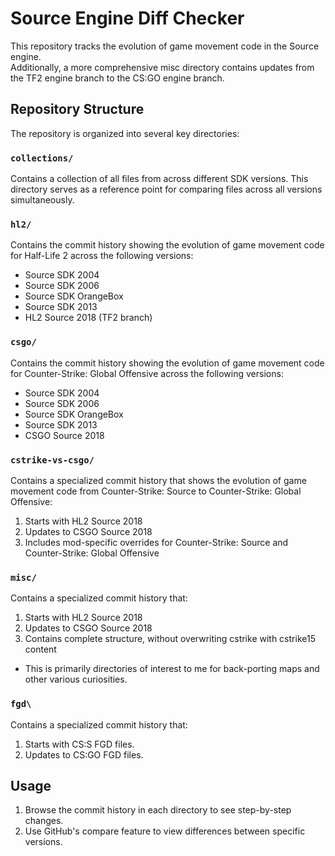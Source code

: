 # Source Engine Diff Checker

This repository tracks the evolution of game movement code in the Source engine.  
Additionally, a more comprehensive misc directory contains updates from the TF2 engine branch to the CS:GO engine branch.

## Repository Structure

The repository is organized into several key directories:

### `collections/`

Contains a collection of all files from across different SDK versions. This directory serves as a reference point for comparing files across all versions simultaneously.

### `hl2/`

Contains the commit history showing the evolution of game movement code for Half-Life 2 across the following versions:
- Source SDK 2004
- Source SDK 2006
- Source SDK OrangeBox
- Source SDK 2013
- HL2 Source 2018 (TF2 branch)

### `csgo/`

Contains the commit history showing the evolution of game movement code for Counter-Strike: Global Offensive across the following versions:
- Source SDK 2004
- Source SDK 2006
- Source SDK OrangeBox
- Source SDK 2013
- CSGO Source 2018

### `cstrike-vs-csgo/`

Contains a specialized commit history that shows the evolution of game movement code from Counter-Strike: Source to Counter-Strike: Global Offensive:
1. Starts with HL2 Source 2018
2. Updates to CSGO Source 2018
3. Includes mod-specific overrides for Counter-Strike: Source and Counter-Strike: Global Offensive

### `misc/`

Contains a specialized commit history that:
1. Starts with HL2 Source 2018
2. Updates to CSGO Source 2018
3. Contains complete structure, without overwriting cstrike with cstrike15 content
- This is primarily directories of interest to me for back-porting maps and other various curiosities.

### `fgd\`

Contains a specialized commit history that:
1. Starts with CS:S FGD files.
2. Updates to CS:GO FGD files.

## Usage

1. Browse the commit history in each directory to see step-by-step changes.
2. Use GitHub's compare feature to view differences between specific versions.
